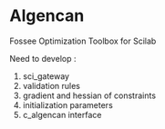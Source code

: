 # Algencan
Fossee Optimization Toolbox for Scilab

Need to develop :
1. sci_gateway
2. validation rules
3. gradient and hessian of constraints
4. initialization parameters
5. c_algencan interface
